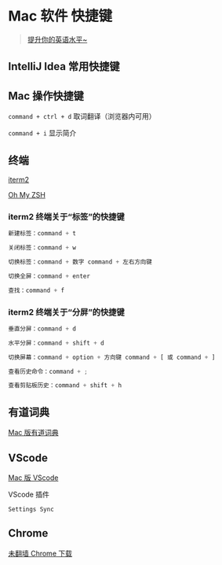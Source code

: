 # Mac 软件 快捷键

> [提升你的英语水平~](https://byoungd.gitbook.io/english-level-up-tips/)

## IntelliJ Idea 常用快捷键

## Mac 操作快捷键

`command + ctrl + d` 取词翻译（浏览器内可用）

`command + i` 显示简介

## 终端

[iterm2](https://www.iterm2.com/downloads.html)

[Oh My ZSH](https://ohmyz.sh/)

### iterm2 终端关于“标签”的快捷键

```js
新建标签：command + t

关闭标签：command + w

切换标签：command + 数字 command + 左右方向键

切换全屏：command + enter

查找：command + f
```

### iterm2 终端关于“分屏”的快捷键

```js
垂直分屏：command + d

水平分屏：command + shift + d

切换屏幕：command + option + 方向键 command + [ 或 command + ]

查看历史命令：command + ;

查看剪贴板历史：command + shift + h
```

## 有道词典

[Mac 版有道词典](https://cidian.youdao.com/multi.html#macAll)

## VScode

[Mac 版 VScode](https://code.visualstudio.com/)

VScode 插件

`Settings Sync`

## Chrome

[未翻墙 Chrome 下载](http://www.chromeliulanqi.com/)
